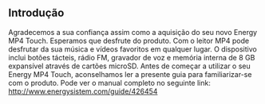 ## Introdução

Agradecemos a sua confiança assim como a aquisição do seu novo Energy MP4 Touch. Esperamos que desfrute do produto.
Com o leitor MP4 pode desfrutar da sua música e vídeos favoritos em qualquer lugar. O dispositivo inclui botões tácteis, rádio FM, gravador de voz e memória interna de 8 GB expansível através de cartões microSD.
Antes de começar a utilizar o seu Energy MP4 Touch, aconselhamos ler a presente guia para familiarizar-se com o produto. Pode ver o manual completo no seguinte link: http://www.energysistem.com/guide/426454
